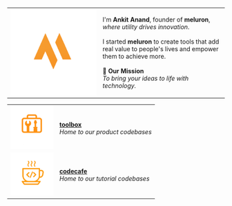 <table>
  <tr>
    <td width="200" valign="middle">
      <img src="https://raw.githubusercontent.com/meluron/assets/refs/heads/main/logos/meluron/orig.png" width="250" alt="meluron logo" />
    </td>
    <td valign="middle">
      I'm <strong>Ankit Anand</strong>, founder of <strong>meluron</strong>, <em>where utility drives innovation</em>.<br><br>
      I started <strong>meluron</strong> to create tools that add real value to people's lives and empower them to achieve more.<br><br>
      <strong>🎯 Our Mission</strong><br>
      <em>To bring your ideas to life with technology.</em>
    </td>
  </tr>
</table>

<table>
  <tr>
    <td width="100" align="center">
      <img src="https://raw.githubusercontent.com/meluron/assets/refs/heads/main/logos/meluron-toolbox/orig.png" width="150" alt="toolbox" />
    </td>
    <td>
      <a href="https://github.com/meluron-toolbox"><strong>toolbox</strong></a><br/>
      <em>Home to our product codebases</em>
    </td>
  </tr>
  <tr>
    <td width="100" align="center">
      <img src="https://raw.githubusercontent.com/meluron/assets/refs/heads/main/logos/meluron-codecafe/orig.png" width="150" alt="codecafe" />
    </td>
    <td>
      <a href="https://github.com/meluron-codecafe"><strong>codecafe</strong></a><br/>
      <em>Home to our tutorial codebases</em>
    </td>
  </tr>
</table>
